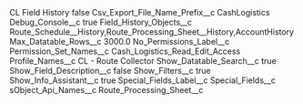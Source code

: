 <?xml version="1.0" encoding="UTF-8"?>
<CustomMetadata xmlns="http://soap.sforce.com/2006/04/metadata" xmlns:xsi="http://www.w3.org/2001/XMLSchema-instance" xmlns:xsd="http://www.w3.org/2001/XMLSchema">
    <label>CL Field History</label>
    <protected>false</protected>
    <values>
        <field>Csv_Export_File_Name_Prefix__c</field>
        <value xsi:type="xsd:string">CashLogistics</value>
    </values>
    <values>
        <field>Debug_Console__c</field>
        <value xsi:type="xsd:boolean">true</value>
    </values>
    <values>
        <field>Field_History_Objects__c</field>
        <value xsi:type="xsd:string">Route_Schedule__History,Route_Processing_Sheet__History,AccountHistory</value>
    </values>
    <values>
        <field>Max_Datatable_Rows__c</field>
        <value xsi:type="xsd:double">3000.0</value>
    </values>
    <values>
        <field>No_Permissions_Label__c</field>
        <value xsi:nil="true"/>
    </values>
    <values>
        <field>Permission_Set_Names__c</field>
        <value xsi:type="xsd:string">Cash_Logistics_Read_Edit_Access</value>
    </values>
    <values>
        <field>Profile_Names__c</field>
        <value xsi:type="xsd:string">CL - Route Collector</value>
    </values>
    <values>
        <field>Show_Datatable_Search__c</field>
        <value xsi:type="xsd:boolean">true</value>
    </values>
    <values>
        <field>Show_Field_Description__c</field>
        <value xsi:type="xsd:boolean">false</value>
    </values>
    <values>
        <field>Show_Filters__c</field>
        <value xsi:type="xsd:boolean">true</value>
    </values>
    <values>
        <field>Show_Info_Assistant__c</field>
        <value xsi:type="xsd:boolean">true</value>
    </values>
    <values>
        <field>Special_Fields_Label__c</field>
        <value xsi:nil="true"/>
    </values>
    <values>
        <field>Special_Fields__c</field>
        <value xsi:nil="true"/>
    </values>
    <values>
        <field>sObject_Api_Names__c</field>
        <value xsi:type="xsd:string">Route_Processing_Sheet__c</value>
    </values>
</CustomMetadata>
